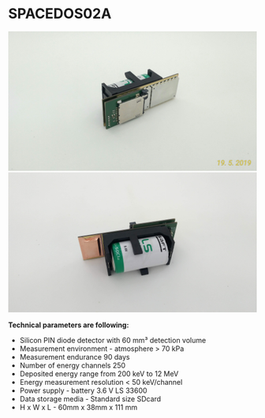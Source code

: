 # SPACEDOS02A
![SPACEDOS02A device from bottom side](doc/src/img/SPACEDOS02A_bottom.jpg "PCB")
![SPACEDOS02A device from top side](doc/src/img/SPACEDOS02A_top.jpg "PCB")

**Technical parameters are following:** 

* Silicon PIN diode detector with 60 mm³ detection volume
* Measurement environment - atmosphere > 70 kPa
* Measurement endurance 90 days
* Number of energy channels 250
* Deposited energy range from 200 keV to 12 MeV
* Energy measurement resolution < 50 keV/channel
* Power supply - battery 3.6 V LS 33600 
* Data storage media - Standard size SDcard
* H x W  x  L - 60mm x 38mm x 111 mm  

